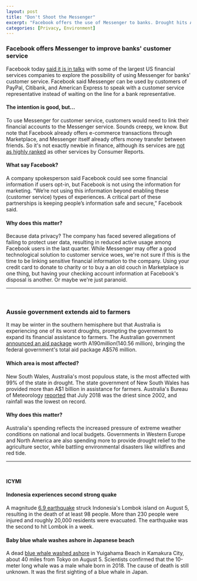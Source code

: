 ```yaml
---
layout: post
title: "Don't Shoot the Messenger"
excerpt: "Facebook offers the use of Messenger to banks. Drought hits Australia even in the winter. ICYMI, scores killed in second strong earthquake in Indonesia, and a baby blue whale was found dead in Japan."
categories: [Privacy, Environment]
---
```


### Facebook offers Messenger to improve banks' customer service

Facebook today <a href="https://www.reuters.com/article/us-facebook-banks/facebook-in-talks-with-banks-to-expand-customer-service-idUSKBN1KR1KY" target="_blank">said it is in talks</a> with some of the largest US financial services companies to explore the possibility of using Messenger for banks' customer service. Facebook said Messenger can be used by customers of PayPal, Citibank, and American Express to speak with a customer service representative instead of waiting on the line for a bank representative.

#### The intention is good, but...

To use Messenger for customer service, customers would need to link their financial accounts to the Messenger service. Sounds creepy, we know. But note that Facebook already offers e-commerce transactions through Marketplace, and Messenger itself already offers money transfer between friends. So it's not exactly newbie in finance, although its services are <a href="https://www.bloomberg.com/news/articles/2018-08-06/facebook-shares-rise-on-optimism-for-banking-relationships" target="_blank">not as highly ranked</a> as other services by Consumer Reports.

#### What say Facebook?

A company spokesperson said Facebook could see some financial information if users opt-in, but Facebook is not using the information for marketing. “We’re not using this information beyond enabling these (customer service) types of experiences. A critical part of these partnerships is keeping people’s information safe and secure,” Facebook said.

#### Why does this matter?

Because data privacy? The company has faced severed allegations of failing to protect user data, resulting in reduced active usage among Facebook users in the last quarter. While Messenger may offer a good technological solution to customer service woes, we're not sure if this is the time to be linking sensitive financial information to the company. Using your credit card to donate to charity or to buy a an old couch in Marketplace is one thing, but having your checking account information at Facebook's disposal is another. Or maybe we're just paranoid.

* * *  
<br />

### Aussie government extends aid to farmers

It may be winter in the southern hemisphere but that Australia is experiencing one of its worst droughts, prompting the government to expand its financial assistance to farmers. The Australian government <a href="https://www.reuters.com/article/us-australia-drought-assistance/australia-announces-extra-140-million-aid-package-for-drought-hit-farmers-idUSKBN1KQ03C" target="_blank">announced an aid package</a> worth A$190 million ($140.56 million), bringing the federal government's total aid package A$576 million.

#### Which area is most affected?

New South Wales, Australia's most populous state, is the most affected with 99% of the state in drought. The state government of New South Wales has provided more than A$1 billion in assistance for farmers. Australia's Bureau of Meteorology <a href="http://www.bom.gov.au/climate/drought/" target="_blank">reported</a> that July 2018 was the driest since 2002, and rainfall was the lowest on record.

#### Why does this matter?

Australia's spending reflects the increased pressure of extreme weather conditions on national and local budgets. Governments in Western Europe and North America are also spending more to provide drought relief to the agriculture sector, while battling environmental disasters like wildfires and red tide.

* * *
<br />

**ICYMI**

#### Indonesia experiences second strong quake

A magnitude <a href="http://www.abc.net.au/news/2018-08-06/indonesia-issues-tsunami-warning-after-quake-off-lombok/10076088" target="_blank">6.9 earthquake</a> struck Indonesia's Lombok island on August 5, resulting in the death of at least 98 people. More than 230 people were injured and roughly 20,000 residents were evacuated. The earthquake was the second to hit Lombok in a week.

#### Baby blue whale washes ashore in Japanese beach

A dead <a href="https://www3.nhk.or.jp/nhkworld/en/news/20180806_26/" target="_blank">blue whale washed ashore</a> in Yuigahama Beach in Kamakura City, about 40 miles from Tokyo on August 5. Scientists confirmed that the 10-meter long whale was a male whale born in 2018. The cause of death is still unknown. It was the first sighting of a blue whale in Japan.
